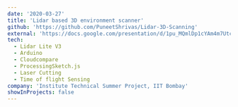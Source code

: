```yaml
---
date: '2020-03-27'
title: 'Lidar based 3D environment scanner'
github: 'https://github.com/PuneetShrivas/Lidar-3D-Scanning'
external: 'https://docs.google.com/presentation/d/1pu_MQmlDp1cYAm4m7UtcO2asw1lypkQ4cm-kF8P-6NQ/edit?usp=sharing'
tech:
  - Lidar Lite V3
  - Arduino
  - Cloudcompare
  - ProcessingSketch.js
  - Laser Cutting 
  - Time of flight Sensing 
company: 'Institute Technical Summer Project, IIT Bombay'
showInProjects: false
---
```

